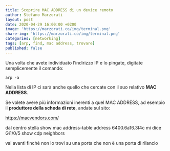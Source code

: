 ```yaml
---
title: Scoprire MAC ADDRESS di un device remoto
author: Stefano Marzorati
layout: post
date: 2020-04-29 16:00:00 +0200
image: 'https://marzorati.co/img/terminal.png'
share-img: 'https://marzorati.co/img/terminal.png'
categories: [networking]
tags: [arp, find, mac address, trovare]
published: false
---
```

Una volta che avete individuato l&#8217;indirizzo IP e lo pingate, digitate semplicemente il comando:

`arp -a`

Nella lista di IP ci sarà anche quello che cercate con il suo relativo **MAC ADDRESS**.

Se volete avere più informazioni inerenti a quel MAC ADDRESS, ad esempio il **produttore della scheda di rete**, andate sul sito:

<a href="https://macvendors.com/" target="_blank">https://macvendors.com/</a>



dal centro stella
show mac address-table address 6400.6a16.3f4c
mi dice Gi1/0/5
show cdp neighbors

vai avanti finchè non lo trovi su una porta che non è una porta di rilancio
